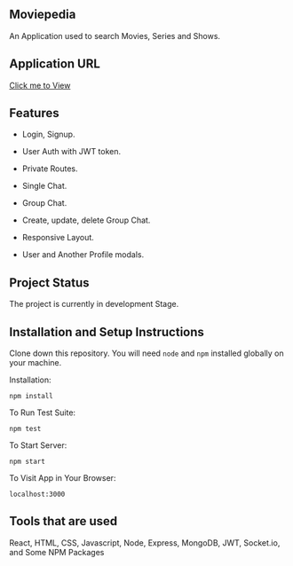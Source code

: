 ## Moviepedia

An Application used to search Movies, Series and Shows.

## Application URL

[Click me to View]([https://chat-freely-app.herokuapp.com/dashboard](https://chat-freely-app.herokuapp.com/dashboard))

## Features 

- Login, Signup.

- User Auth with JWT token.

- Private Routes.

- Single Chat.

- Group Chat.

- Create, update, delete Group Chat.

- Responsive Layout.

- User and Another Profile modals.

## Project Status

The project is currently in development Stage.

## Installation and Setup Instructions

Clone down this repository. You will need `node` and `npm` installed globally on your machine.  

Installation:

`npm install`  

To Run Test Suite:  

`npm test`  

To Start Server:

`npm start`  

To Visit App in Your Browser:

`localhost:3000`  

## Tools that are used

React, HTML, CSS, Javascript, Node, Express, MongoDB, JWT, Socket.io, and Some NPM Packages
